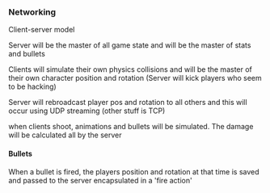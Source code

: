 
### Networking

Client-server model

Server will be the master of all game state and will be the master of stats and bullets

Clients will simulate their own physics collisions and will be the master of their own character position and rotation
(Server will kick players who seem to be hacking)

Server will rebroadcast player pos and rotation to all others and this will occur using UDP streaming (other stuff is TCP)

when clients shoot, animations and bullets will be simulated.  The damage will be calculated all by the server 
   #### Bullets
   When a bullet is fired, the players position and rotation at that time is saved and passed to the server encapsulated in a 'fire action'